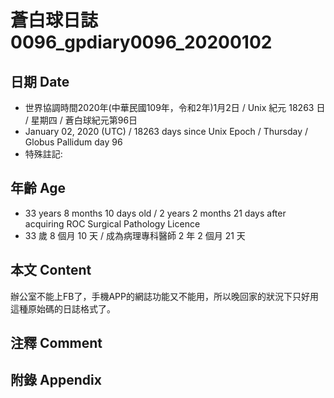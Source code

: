 [_metadata_:encoding]: - "utf-8"
[_metadata_:fileformat]: - "markdown"
[_metadata_:MIME_type]: - "text/plain"
[_metadata_:markdown_version]: - "commonmark version 0.29"
[_metadata_:markdown_spec]: - "https://spec.commonmark.org/0.29/"

# 蒼白球日誌0096_gpdiary0096_20200102 #

## 日期 Date ##

* 世界協調時間2020年(中華民國109年，令和2年)1月2日 / Unix 紀元 18263 日 / 星期四 / 蒼白球紀元第96日
* January 02, 2020 (UTC) / 18263 days since Unix Epoch / Thursday / Globus Pallidum day 96
* 特殊註記:

## 年齡 Age ##

* 33 years 8 months 10 days old / 2 years 2 months 21 days after acquiring ROC Surgical Pathology Licence
* 33 歲 8 個月 10 天 / 成為病理專科醫師 2 年 2 個月 21 天

## 本文 Content ##

辦公室不能上FB了，手機APP的網誌功能又不能用，所以晚回家的狀況下只好用這種原始碼的日誌格式了。

## 注釋 Comment ##

## 附錄 Appendix ##

